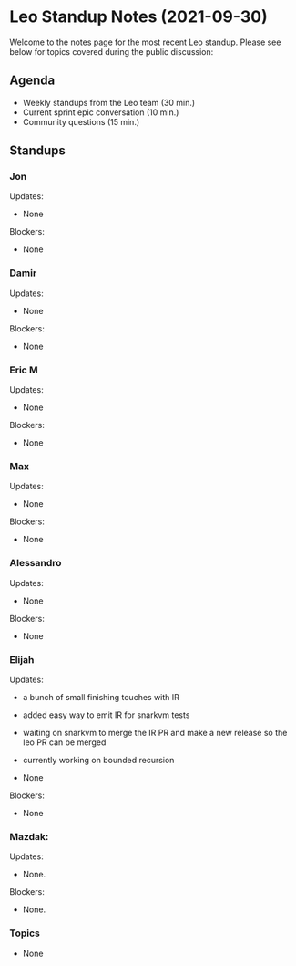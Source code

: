 # Leo Standup Notes (2021-09-30)

Welcome to the notes page for the most recent Leo standup. Please see below for topics covered during the public discussion:

## Agenda

* Weekly standups from the Leo team (30 min.)
* Current sprint epic conversation (10 min.)
* Community questions (15 min.)

## Standups

### Jon

Updates:

* None

Blockers:

* None

### Damir

Updates:

* None

Blockers:

* None

### Eric M

Updates:

* None

Blockers:

* None

### Max

Updates:

* None

Blockers:

* None

### Alessandro

Updates:

* None

Blockers:

* None

### Elijah

Updates:
  * a bunch of small finishing touches with IR
  * added easy way to emit IR for snarkvm tests
  * waiting on snarkvm to merge the IR PR and make a new release so the leo PR can be merged
  * currently working on bounded recursion

* None

Blockers:

* None

### Mazdak:

Updates:

* None.

Blockers:

* None.

### Topics

* None
